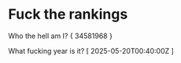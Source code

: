 # Fuck the rankings

Who the hell am I?
{ 34581968 }

What fucking year is it?
[ 2025-05-20T00:40:00Z ]
